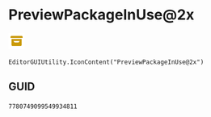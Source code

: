 # PreviewPackageInUse@2x
![](/img/PreviewPackageInUse@2x.png)

``` CSharp
EditorGUIUtility.IconContent("PreviewPackageInUse@2x")
```
## GUID
```
7780749099549934811
```
